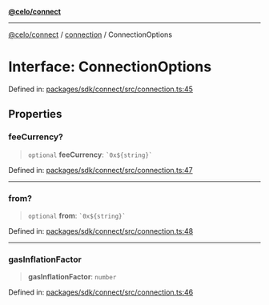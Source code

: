 [**@celo/connect**](../../README.md)

***

[@celo/connect](../../modules.md) / [connection](../README.md) / ConnectionOptions

# Interface: ConnectionOptions

Defined in: [packages/sdk/connect/src/connection.ts:45](https://github.com/celo-org/developer-tooling/blob/master/packages/sdk/connect/src/connection.ts#L45)

## Properties

### feeCurrency?

> `optional` **feeCurrency**: `` `0x${string}` ``

Defined in: [packages/sdk/connect/src/connection.ts:47](https://github.com/celo-org/developer-tooling/blob/master/packages/sdk/connect/src/connection.ts#L47)

***

### from?

> `optional` **from**: `` `0x${string}` ``

Defined in: [packages/sdk/connect/src/connection.ts:48](https://github.com/celo-org/developer-tooling/blob/master/packages/sdk/connect/src/connection.ts#L48)

***

### gasInflationFactor

> **gasInflationFactor**: `number`

Defined in: [packages/sdk/connect/src/connection.ts:46](https://github.com/celo-org/developer-tooling/blob/master/packages/sdk/connect/src/connection.ts#L46)
